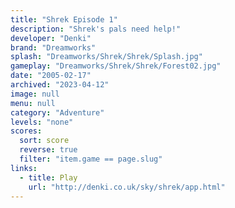 ```yaml
---
title: "Shrek Episode 1"
description: "Shrek's pals need help!"
developer: "Denki"
brand: "Dreamworks"
splash: "Dreamworks/Shrek/Shrek/Splash.jpg"
gameplay: "Dreamworks/Shrek/Shrek/Forest02.jpg"
date: "2005-02-17"
archived: "2023-04-12"
image: null
menu: null
category: "Adventure"
levels: "none"
scores:
  sort: score
  reverse: true
  filter: "item.game == page.slug"
links:
  - title: Play
    url: "http://denki.co.uk/sky/shrek/app.html"
---
```

